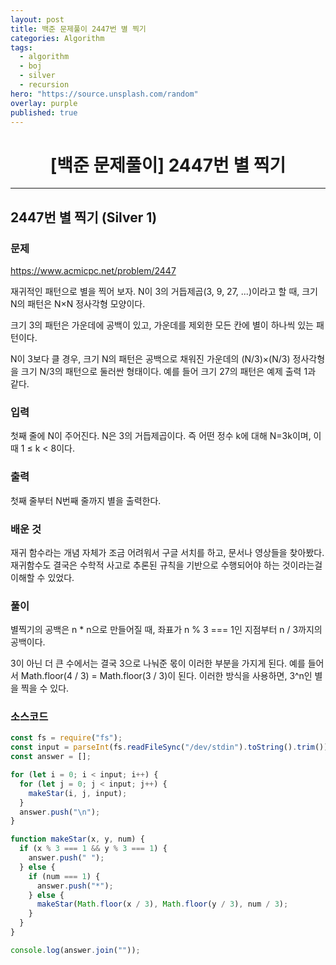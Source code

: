 ```yaml
---
layout: post
title: 백준 문제풀이 2447번 별 찍기
categories: Algorithm
tags:
  - algorithm
  - boj
  - silver
  - recursion
hero: "https://source.unsplash.com/random"
overlay: purple
published: true
---
```


# <center>[백준 문제풀이] 2447번 별 찍기</center>

---

## 2447번 별 찍기 (Silver 1)

### 문제

https://www.acmicpc.net/problem/2447

재귀적인 패턴으로 별을 찍어 보자. N이 3의 거듭제곱(3, 9, 27, ...)이라고 할 때, 크기 N의 패턴은 N×N 정사각형 모양이다.

크기 3의 패턴은 가운데에 공백이 있고, 가운데를 제외한 모든 칸에 별이 하나씩 있는 패턴이다.

N이 3보다 클 경우, 크기 N의 패턴은 공백으로 채워진 가운데의 (N/3)×(N/3) 정사각형을 크기 N/3의 패턴으로 둘러싼 형태이다. 예를 들어 크기 27의 패턴은 예제 출력 1과 같다.

### 입력

첫째 줄에 N이 주어진다. N은 3의 거듭제곱이다. 즉 어떤 정수 k에 대해 N=3k이며, 이때 1 ≤ k < 8이다.

### 출력

첫째 줄부터 N번째 줄까지 별을 출력한다.

### 배운 것

재귀 함수라는 개념 자체가 조금 어려워서 구글 서치를 하고, 문서나 영상들을 찾아봤다. 재귀함수도 결국은 수학적 사고로 추론된 규칙을 기반으로 수행되어야 하는 것이라는걸 이해할 수 있었다.

### 풀이

별찍기의 공백은 n \* n으로 만들어질 때, 좌표가 n % 3 === 1인 지점부터 n / 3까지의 공백이다.

3이 아닌 더 큰 수에서는 결국 3으로 나눠준 몫이 이러한 부분을 가지게 된다. 예를 들어서 Math.floor(4 / 3) = Math.floor(3 / 3)이 된다. 이러한 방식을 사용하면, 3^n인 별을 찍을 수 있다.

### 소스코드

```js
const fs = require("fs");
const input = parseInt(fs.readFileSync("/dev/stdin").toString().trim());
const answer = [];

for (let i = 0; i < input; i++) {
  for (let j = 0; j < input; j++) {
    makeStar(i, j, input);
  }
  answer.push("\n");
}

function makeStar(x, y, num) {
  if (x % 3 === 1 && y % 3 === 1) {
    answer.push(" ");
  } else {
    if (num === 1) {
      answer.push("*");
    } else {
      makeStar(Math.floor(x / 3), Math.floor(y / 3), num / 3);
    }
  }
}

console.log(answer.join(""));
```
